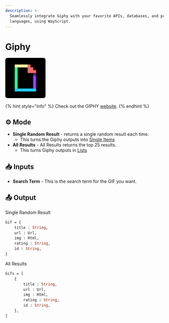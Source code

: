 ```yaml
---
description: >-
  Seamlessly integrate Giphy with your favorite APIs, databases, and programming
  languages, using WayScript.
---
```


# Giphy

![GIPHY is your top source for the best &amp; newest GIFs &amp; Animated Stickers online.](../../.gitbook/assets/giphy.png)

{% hint style="info" %}
Check out the GIPHY [website](https://www.developers.giphy.com).
{% endhint %}

## ⚙ Mode

* **Single Random Result** - returns a single random result each time. 
  * This turns the Giphy outputs into [Single Items](../../getting_started/variables.md#single-item)
* **All Results** - All Results returns the top 25 results. 
  * This turns Giphy outputs in [Lists](../../getting_started/variables.md#lists)

## 📥 Inputs

* **Search Term** - This is the search term for the GIF you want. 

## 📤 Output

Single Random Result

```graphql
Gif = {
    title : String, 
    url : Url, 
    img : Html,
    rating : String, 
    id : String, 
}
```

All Results

```graphql
Gifs = [
    {
        title : String, 
        url : Url, 
        img : Html,
        rating : String, 
        id : String,
    },
]
```



